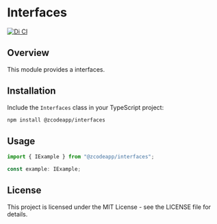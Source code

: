 # Interfaces

[![Di CI](https://github.com/zcodeapp/msexpandable/actions/workflows/interfaces-workflow.yml/badge.svg?branch=main)](https://github.com/zcodeapp/msexpandable/actions/workflows/interfaces-workflow.yml)

## Overview

This module provides a interfaces.

## Installation

Include the `Interfaces` class in your TypeScript project:

```bash
npm install @zcodeapp/interfaces
```

## Usage

```typescript
import { IExample } from "@zcodeapp/interfaces";

const example: IExample;
```

## License

This project is licensed under the MIT License - see the LICENSE file for details.
